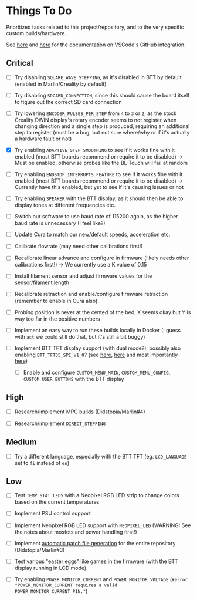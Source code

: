 # Things To Do

Prioritized tasks related to this project/repository, and to the very specific custom builds/hardware.

See [here](https://code.visualstudio.com/blogs/2020/05/06/github-issues-integration) and [here](https://code.visualstudio.com/docs/editor/github) for the documentation on VSCode's GitHub integration.

## Critical

- [ ] Try disabling `SQUARE_WAVE_STEPPING`, as it's disabled in BTT by default (enabled in Marlin/Creality by default)

- [ ] Try disabling `SDCARD_CONNECTION`, since this should cause the board itself to figure out the correct SD card connection

- [ ] Try lowering `ENCODER_PULSES_PER_STEP` from `4` to `3` or `2`, as the stock Creality DWIN display's rotary encoder seems to not register when changing direction and a single step is produced, requiring an additional step to register (must be a bug, but not sure where/why or if it's actually a hardware fault or not)

- [x] Try enabling `ADAPTIVE_STEP_SMOOTHING` to see if it works fine with it enabled (most BTT boards recommend or require it to be disabled)
      -> Must be enabled, otherwise probes like the BL-Touch will fail at random

- [ ] Try enabling `ENDSTOP_INTERRUPTS_FEATURE` to see if it works fine with it enabled (most BTT boards recommend or require it to be disabled)
      -> Currently have this enabled, but yet to see if it's causing issues or not

- [ ] Try enabling `SPEAKER` with the BTT display, as it should then be able to display tones at different frequencies etc.

- [ ] Switch our software to use baud rate of 115200 again, as the higher baud rate is unnecessary (I feel like?)

- [ ] Update Cura to match our new/default speeds, acceleration etc.

- [ ] Calibrate flowrate (may need other calibrations first!)

- [ ] Recalibrate linear advance and configure in firmware (likely needs other calibrations first!)
      -> We currently use a K value of 0.15

- [ ] Install filament sensor and adjust firmware values for the sensor/filament length

- [ ] Recalibrate retraction and enable/configure firmware retraction (remember to enable in Cura also)

- [ ] Probing position is never at the cented of the bed, X seems okay but Y is way too far in the positive numbers

- [ ] Implement an easy way to run these builds locally in Docker (I guess with `act` we could still do that, but it's still a bit buggy)

- [ ] Implement BTT TFT display support (with dual mode?), possibly also enabling `BTT_TFT35_SPI_V1_0`? (see [here](https://github.com/bigtreetech/BIGTREETECH-TouchScreenFirmware), [here](https://github.com/bigtreetech/BTT-E3-RRF/issues/3) and most importantly [here](https://www.reddit.com/r/BIGTREETECH/comments/t2mvyw/skr_mini_e3_v2_marlin_settings_with_btt_tft35/))
  - [ ] Enable and configure `CUSTOM_MENU_MAIN`, `CUSTOM_MENU_CONFIG`, `CUSTOM_USER_BUTTONS` with the BTT display

## High

- [ ] Research/implement MPC builds (Didstopia/Marlin#4)

- [ ] Research/implement `DIRECT_STEPPING`

## Medium

- [ ] Try a different language, especially with the BTT TFT (eg. `LCD_LANGUAGE` set to `fi` instead of `en`)

## Low

- [ ] Test `TEMP_STAT_LEDS` with a Neopixel RGB LED strip to change colors based on the current temperatures

- [ ] Implement PSU control support

- [ ] Implement Neopixel RGB LED support with `NEOPIXEL_LED` (WARNING: See the notes about mosfets and power handling first!)

- [ ] Implement [automatic patch file generation](https://stackoverflow.com/questions/9980186/how-to-create-a-patch-for-a-whole-directory-to-update-it) for the entire repository (Didstopia/Marlin#3)

- [ ] Test various "easter eggs" like games in the firmware (with the BTT display running in LCD mode)

- [ ] Try enabling `POWER_MONITOR_CURRENT` and `POWER_MONITOR_VOLTAGE` (`#error "POWER_MONITOR_CURRENT requires a valid POWER_MONITOR_CURRENT_PIN."`)
